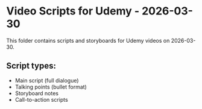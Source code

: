 # Video Scripts for Udemy - 2026-03-30

This folder contains scripts and storyboards for Udemy videos on 2026-03-30.

## Script types:
- Main script (full dialogue)
- Talking points (bullet format)
- Storyboard notes
- Call-to-action scripts
